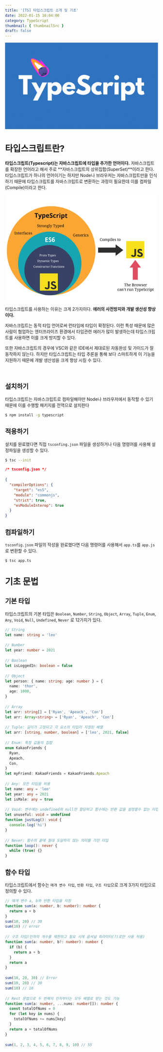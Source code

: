 ```yaml
---
title: '[TS] 타입스크립트 소개 및 기초'
date: 2022-01-15 16:04:00
category: TypeScript
thumbnail: { thumbnailSrc }
draft: false
---
```


![](./images/thumbNail.gif)

# 타입스크립트란?

**타입스크립트(Typescript)는 자바스크립트에 타입을 추가한 언어이다.** 자바스크립트를 확장한 언어라고 해서 주로 **자바스크립트의 상위집합(SuperSet)**이라고 한다. 타입스크립트가 하나의 언어이기는 하지만 Node나 브라우저는 자바스크립트만을 인식하기 때문에 타입스크립트를 자바스크립트로 변환하는 과정이 필요한데 이를 컴파일(Compile)이라고 한다.

![그림1. 타입스크립트 관계 도식](./images/introduce-01.png)

타입스크립트를 사용하는 이유는 크게 2가지이다. **에러의 사전방지와 개발 생산성 향상이다.**

자바스크립트는 동적 타입 언어로써 런타임에 타입이 확정된다. 이런 특성 때문에 많은 사람이 협업하는 엔터프라이즈 환경에서 타입관련 에러가 많이 발생하는데 타입스크립트를 사용하면 이를 크게 방지할 수 있다.

또한 자바스크립트의 경우에 VSC와 같은 IDE에서 제대로된 자동완성 및 가이드가 잘 동작하지 않는다. 하지만 타입스크립트는 타입 추론을 통해 보다 스마트하게 이 기능을 지원하기 때문에 개발 생산성을 크게 향상 시킬 수 있다.

<br/>

## 설치하기

타입스크립트는 자바스크립트로 컴파일해야만 Node나 브라우저에서 동작할 수 있기 때문에 이를 수행할 패키지를 전역으로 설치한다

```bash
$ npm install -g typescript
```

## 적용하기

설치를 완료했다면 직접 `tsconfing.json` 파일을 생성하거나 다음 명령어를 사용해 설정파일을 생성할 수 있다.

```bash
$ tsc --init
```

```json
/* tsconfig.json */

{
  "compilerOptions": {
    "target": "es5",
    "module": "commonjs",
    "strict": true,
    "esModuleInterop": true
  }
}
```

## 컴파일하기

`tsconfig.json` 파일의 작성을 완료했다면 다음 명령어를 사용해서 `app.ts`를 `app.js`로 변환할 수 있다.

```bash
$ tsc app.ts
```

# 기초 문법

## 기본 타입

타입스크립트의 기본 타입은 `Boolean`, `Number`, `String`, `Object`, `Array`, `Tuple`, `Enum`, `Any`, `Void`, `Null`, `Undefined`, `Never` 로 12가지가 있다.

```ts
// String
let name: string = 'leo'

// Number
let year: number = 2021

// Boolean
let isLoggedIn: boolean = false

// Object
let person: { name: string; age: number } = {
  name: 'thor',
  age: 1000,
}

// Array
let arr: string[] = ['Ryan', 'Apeach', 'Con']
let arr: Array<string> = ['Ryan', 'Apeach', 'Con']

// Tuple: 길이가 고정되고 각 요소의 타입이 지정된 배열
let arr: [string, number, boolean] = ['leo', 2021, false]

// Enum: 특정 값들의 집합
enum KakaoFriends {
  Ryan,
  Apeach,
  Con,
}
let myFriend: KakaoFriends = KakaoFriends.Apeach

// Any: 모든 타입을 허용
let name: any = 'leo'
let year: any = 2021
let isMale: any = true

// Void: 변수에는 undefined와 null만 할당하고 함수에는 반환 값을 설정할수 없는 타입
let unuseful: void = undefined
function justLog(): void {
  console.log('hi')
}

// Never: 함수의 끝에 절대 도달하지 않는 의미를 가진 타입
function loop(): never {
  while (true) {}
}
```

## 함수 타입

타입스크립트에서 함수는 `매개 변수 타입`, `반환 타입`, `구조 타입`으로 크게 3가지 타입으로 정의할 수 있다.

```ts
// 매개 변수 a, b와 반환 타입을 지정
function sum(a: number, b: number): number {
  return a + b
}
sum(10, 20) // 30
sum(10) // error

// 구조 타입(인자의 개수를 제한하고 필요 시에 옵셔널 파라미터(?)로만 사용 허용)
function sum(a: number, b?: number): number {
  if (b) {
    return a + b
  }
  return a
}

sum(10, 20, 30) // Error
sum(10, 20) // 30
sum(10) // 10

// Rest 문법으로 두 번째의 인자부터는 모두 배열로 받는 것도 가능
function sum(a: number, ...nums: number[]): number {
  const totalOfNums = 0
  for (let key in nums) {
    totalOfNums += nums[key]
  }
  return a + totalOfNums
}

sum(1, 2, 3, 4, 5, 6, 7, 8, 9, 10) // 55
```

<br/>
